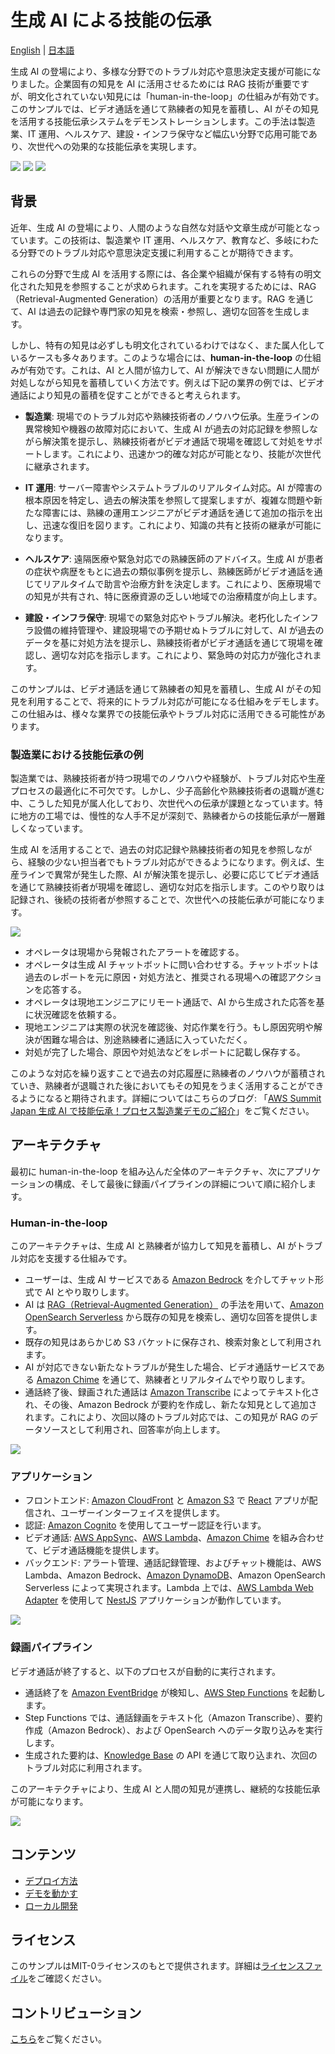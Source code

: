 # 生成 AI による技能の伝承

[English](./README-en.md) | [日本語](./README.md)

生成 AI の登場により、多様な分野でのトラブル対応や意思決定支援が可能になりました。企業固有の知見を AI に活用させるためには RAG 技術が重要ですが、明文化されていない知見には「human-in-the-loop」の仕組みが有効です。このサンプルでは、ビデオ通話を通じて熟練者の知見を蓄積し、AI がその知見を活用する技能伝承システムをデモンストレーションします。この手法は製造業、IT 運用、ヘルスケア、建設・インフラ保守など幅広い分野で応用可能であり、次世代への効果的な技能伝承を実現します。

![](./docs/imgs/human-in-the-loop.png)
![](./docs/imgs/screen1.png)
![](./docs/imgs/screen2.png)

## 背景

近年、生成 AI の登場により、人間のような自然な対話や文章生成が可能となっています。この技術は、製造業や IT 運用、ヘルスケア、教育など、多岐にわたる分野でのトラブル対応や意思決定支援に利用することが期待できます。

これらの分野で生成 AI を活用する際には、各企業や組織が保有する特有の明文化された知見を参照することが求められます。これを実現するためには、RAG（Retrieval-Augmented Generation）の活用が重要となります。RAG を通じて、AI は過去の記録や専門家の知見を検索・参照し、適切な回答を生成します。

しかし、特有の知見は必ずしも明文化されているわけではなく、また属人化しているケースも多々あります。このような場合には、**human-in-the-loop** の仕組みが有効です。これは、AI と人間が協力して、AI が解決できない問題に人間が対処しながら知見を蓄積していく方法です。例えば下記の業界の例では、ビデオ通話により知見の蓄積を促すことができると考えられます。

- **製造業**: 現場でのトラブル対応や熟練技術者のノウハウ伝承。生産ラインの異常検知や機器の故障対応において、生成 AI が過去の対応記録を参照しながら解決策を提示し、熟練技術者がビデオ通話で現場を確認して対処をサポートします。これにより、迅速かつ的確な対応が可能となり、技能が次世代に継承されます。

- **IT 運用**: サーバー障害やシステムトラブルのリアルタイム対応。AI が障害の根本原因を特定し、過去の解決策を参照して提案しますが、複雑な問題や新たな障害には、熟練の運用エンジニアがビデオ通話を通じて追加の指示を出し、迅速な復旧を図ります。これにより、知識の共有と技術の継承が可能になります。

- **ヘルスケア**: 遠隔医療や緊急対応での熟練医師のアドバイス。生成 AI が患者の症状や病歴をもとに過去の類似事例を提示し、熟練医師がビデオ通話を通じてリアルタイムで助言や治療方針を決定します。これにより、医療現場での知見が共有され、特に医療資源の乏しい地域での治療精度が向上します。

- **建設・インフラ保守**: 現場での緊急対応やトラブル解決。老朽化したインフラ設備の維持管理や、建設現場での予期せぬトラブルに対して、AI が過去のデータを基に対処方法を提示し、熟練技術者がビデオ通話を通じて現場を確認し、適切な対応を指示します。これにより、緊急時の対応力が強化されます。

このサンプルは、ビデオ通話を通じて熟練者の知見を蓄積し、生成 AI がその知見を利用することで、将来的にトラブル対応が可能になる仕組みをデモします。この仕組みは、様々な業界での技能伝承やトラブル対応に活用できる可能性があります。

### 製造業における技能伝承の例

製造業では、熟練技術者が持つ現場でのノウハウや経験が、トラブル対応や生産プロセスの最適化に不可欠です。しかし、少子高齢化や熟練技術者の退職が進む中、こうした知見が属人化しており、次世代への伝承が課題となっています。特に地方の工場では、慢性的な人手不足が深刻で、熟練者からの技能伝承が一層難しくなっています。

生成 AI を活用することで、過去の対応記録や熟練技術者の知見を参照しながら、経験の少ない担当者でもトラブル対応ができるようになります。例えば、生産ラインで異常が発生した際、AI が解決策を提示し、必要に応じてビデオ通話を通じて熟練技術者が現場を確認し、適切な対応を指示します。このやり取りは記録され、後続の技術者が参照することで、次世代への技能伝承が可能になります。

![](./docs/imgs/concept.png)

- オペレータは現場から発報されたアラートを確認する。
- オペレータは生成 AI チャットボットに問い合わせする。チャットボットは過去のレポートを元に原因・対処方法と、推奨される現場への確認アクションを応答する。
- オペレータは現地エンジニアにリモート通話で、AI から生成された応答を基に状況確認を依頼する。
- 現地エンジニアは実際の状況を確認後、対応作業を行う。もし原因究明や解決が困難な場合は、別途熟練者に通話に入っていただく。
- 対処が完了した場合、原因や対処法などをレポートに記載し保存する。

このような対応を繰り返すことで過去の対応履歴に熟練者のノウハウが蓄積されていき、熟練者が退職された後においてもその知見をうまく活用することができるようになると期待されます。詳細についてはこちらのブログ: 「[AWS Summit Japan 生成 AI で技能伝承！プロセス製造業デモのご紹介](https://aws.amazon.com/jp/blogs/news/aws-summit-japan-2024-generative-ai-demo-for-process-manufacturing/)」をご覧ください。

## アーキテクチャ

最初に human-in-the-loop を組み込んだ全体のアーキテクチャ、次にアプリケーションの構成、そして最後に録画パイプラインの詳細について順に紹介します。

### Human-in-the-loop

このアーキテクチャは、生成 AI と熟練者が協力して知見を蓄積し、AI がトラブル対応を支援する仕組みです。

- ユーザーは、生成 AI サービスである [Amazon Bedrock](https://aws.amazon.com/jp/bedrock/) を介してチャット形式で AI とやり取りします。
- AI は [RAG（Retrieval-Augmented Generation）](https://aws.amazon.com/jp/what-is/retrieval-augmented-generation/) の手法を用いて、[Amazon OpenSearch Serverless](https://aws.amazon.com/jp/opensearch-service/features/serverless/) から既存の知見を検索し、適切な回答を提供します。
- 既存の知見はあらかじめ S3 バケットに保存され、検索対象として利用されます。
- AI が対応できない新たなトラブルが発生した場合、ビデオ通話サービスである [Amazon Chime](https://aws.amazon.com/jp/chime/) を通じて、熟練者とリアルタイムでやり取りします。
- 通話終了後、録画された通話は [Amazon Transcribe](https://aws.amazon.com/jp/transcribe/) によってテキスト化され、その後、Amazon Bedrock が要約を作成し、新たな知見として追加されます。これにより、次回以降のトラブル対応では、この知見が RAG のデータソースとして利用され、回答率が向上します。

![](./docs/imgs/arch-overview.png)

### アプリケーション

- フロントエンド: [Amazon CloudFront](https://aws.amazon.com/jp/cloudfront/) と [Amazon S3](https://aws.amazon.com/jp/s3/) で [React](https://react.dev/) アプリが配信され、ユーザーインターフェイスを提供します。
- 認証: [Amazon Cognito](https://aws.amazon.com/jp/cognito/) を使用してユーザー認証を行います。
- ビデオ通話: [AWS AppSync](https://aws.amazon.com/jp/appsync/)、[AWS Lambda](https://aws.amazon.com/jp/lambda/)、[Amazon Chime](https://aws.amazon.com/jp/chime/) を組み合わせて、ビデオ通話機能を提供します。
- バックエンド: アラート管理、通話記録管理、およびチャット機能は、AWS Lambda、Amazon Bedrock、[Amazon DynamoDB](https://aws.amazon.com/jp/dynamodb/)、Amazon OpenSearch Serverless によって実現されます。Lambda 上では、[AWS Lambda Web Adapter](https://github.com/awslabs/aws-lambda-web-adapter) を使用して [NestJS](https://nestjs.com/) アプリケーションが動作しています。

![](./docs/imgs/arch-app.png)

### 録画パイプライン

ビデオ通話が終了すると、以下のプロセスが自動的に実行されます。

- 通話終了を [Amazon EventBridge](https://aws.amazon.com/jp/eventbridge/) が検知し、[AWS Step Functions](https://aws.amazon.com/jp/step-functions/) を起動します。
- Step Functions では、通話録画をテキスト化（Amazon Transcribe）、要約作成（Amazon Bedrock）、および OpenSearch へのデータ取り込みを実行します。
- 生成された要約は、[Knowledge Base](https://docs.aws.amazon.com/ja_jp/bedrock/latest/userguide/knowledge-base.html) の API を通じて取り込まれ、次回のトラブル対応に利用されます。

このアーキテクチャにより、生成 AI と人間の知見が連携し、継続的な技能伝承が可能になります。

![](./docs/imgs/arch-video-pipeline.png)

## コンテンツ

- [デプロイ方法](./docs/deploy.md)
- [デモを動かす](./docs/run_demo.md)
- [ローカル開発](./docs/dev_local.md)

## ライセンス

このサンプルはMIT-0ライセンスのもとで提供されます。詳細は[ライセンスファイル](./LICENSE)をご確認ください。

## コントリビューション

[こちら](./CONTRIBUTING.md)をご覧ください。
